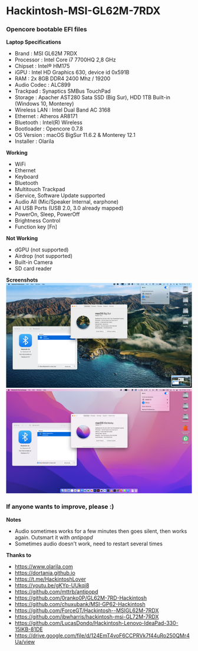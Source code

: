 # Hackintosh-MSI-GL62M-7RDX
### Opencore bootable EFI files

**Laptop Specifications**
- Brand         : MSI GL62M 7RDX
- Processor     : Intel Core i7 7700HQ 2,8 GHz
- Chipset       : Intel® HM175
- iGPU          : Intel HD Graphics 630, device id 0x591B
- RAM           : 2x 8GB DDR4 2400 Mhz / 19200
- Audio Codec   : ALC899
- Trackpad      : Synaptics SMBus TouchPad
- Storage       : Apacher AST280 Sata SSD (Big Sur), HDD 1TB Built-in (Windows 10, Monterey)
- Wireless LAN  : Intel Dual Band AC 3168
- Ethernet      : Atheros AR8171
- Bluetooth     : Intel(R) Wireless
- Bootloader    : Opencore 0.7.8
- OS Version    : macOS BigSur 11.6.2 & Monterey 12.1
- Installer     : Olarila

**Working**
- WiFi
- Ethernet
- Keyboard
- Bluetooth
- Multitouch Trackpad
- iService, Software Update supported
- Audio All (Mic/Speaker Internal, earphone)
- All USB Ports (USB 2.0, 3.0 already mapped)
- PowerOn, Sleep, PowerOff
- Brightness Control
- Function key [Fn]

**Not Working**
- dGPU (not supported)
- Airdrop (not supported)
- Built-in Camera
- SD card reader

**Screenshots**
![Big Sur](https://github.com/alfatihart/Hackintosh-MSI-GL62M-7RDX/blob/main/Screen%20Shot%202022-02-15%20at%2011.12.50.png?raw=true)
![Monterey](https://github.com/alfatihart/Hackintosh-MSI-GL62M-7RDX/blob/main/Screen%20Shot%202022-02-15%20at%2011.02.42.png?raw=true)

### If anyone wants to improve, please :)

**Notes**
* Audio sometimes works for a few minutes then goes silent, then works again. Outsmart it with *antipopd*
* Sometimes audio doesn't work, need to restart several times

**Thanks to**
* https://www.olarila.com
* https://dortania.github.io
* https://t.me/HackintoshLover
* https://youtu.be/gKYp-UUkqi8
* https://github.com/mttrb/antipopd
* https://github.com/0ranko0P/GL62M-7RD-Hackintosh
* https://github.com/chuxubank/MSI-GP62-Hackintosh
* https://github.com/ForceGT/Hackintosh--MSIGL62M-7RDX
* https://github.com/jbwharris/hackintosh-msi-GL72M-7RDX
* https://github.com/LucasDondo/Hackintosh-Lenovo-IdeaPad-330-15IKB-81DE
* https://drive.google.com/file/d/124EmT4voF6CCPRVk7f44uRo250QMr4Ua/view
